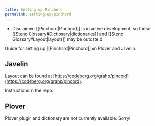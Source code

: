 ```yaml
---
title: Setting up Pinchord
permalink: setting-up-pinchord
---
```


- Disclaimer: [[Pinchord|Pinchord]] is in active development, so these [[Steno Glossary#Dictionary|dictionaries]] and [[Steno Glossary#Layout|layouts]] may be outdate d

Guide for setting up [[Pinchord|Pinchord]] on Plover and Javelin.

## Javelin

Layout can be found at [https://codeberg.org/grahp/pincord](https://codeberg.org/grahp/pincord).

Instructions in the repo.

## Plover

Plover plugin and dictionary are not currently available. Sorry!
